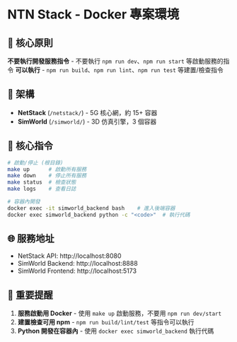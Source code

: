# NTN Stack - Docker 專案環境

## 🚫 核心原則
**不要執行開發服務指令** - 不要執行 `npm run dev`、`npm run start` 等啟動服務的指令
**可以執行** - `npm run build`、`npm run lint`、`npm run test` 等建置/檢查指令

## 🐳 架構
- **NetStack** (`/netstack/`) - 5G 核心網，約 15+ 容器
- **SimWorld** (`/simworld/`) - 3D 仿真引擎，3 個容器

## 🚀 核心指令
```bash
# 啟動/停止 (根目錄)
make up      # 啟動所有服務
make down    # 停止所有服務  
make status  # 檢查狀態
make logs    # 查看日誌

# 容器內開發
docker exec -it simworld_backend bash    # 進入後端容器
docker exec simworld_backend python -c "<code>"  # 執行代碼
```

## 🌐 服務地址
- NetStack API: http://localhost:8080
- SimWorld Backend: http://localhost:8888  
- SimWorld Frontend: http://localhost:5173

## 📝 重要提醒
1. **服務啟動用 Docker** - 使用 `make up` 啟動服務，不要用 `npm run dev/start`
2. **建置檢查可用 npm** - `npm run build/lint/test` 等指令可以執行
3. **Python 開發在容器內** - 使用 `docker exec simworld_backend` 執行代碼